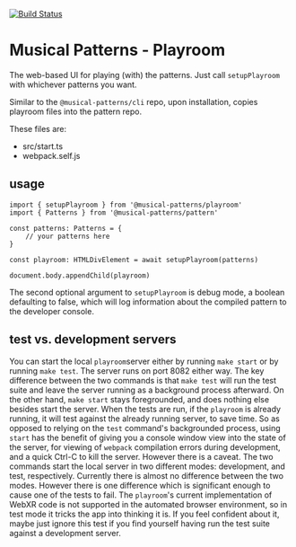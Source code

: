[![Build Status](https://travis-ci.com/MusicalPatterns/playroom.svg?branch=master)](https://travis-ci.com/MusicalPatterns/playroom)

# Musical Patterns - Playroom

The web-based UI for playing (with) the patterns.
Just call `setupPlayroom` with whichever patterns you want.

Similar to the `@musical-patterns/cli` repo, upon installation, copies playroom files into the pattern repo.

These files are:

- src/start.ts
- webpack.self.js

## usage

```
import { setupPlayroom } from '@musical-patterns/playroom'
import { Patterns } from '@musical-patterns/pattern'

const patterns: Patterns = {
	// your patterns here
}

const playroom: HTMLDivElement = await setupPlayroom(patterns)

document.body.appendChild(playroom)

```

The second optional argument to `setupPlayroom` is debug mode, a boolean defaulting to false, which will log information about the compiled pattern to the developer console.

## test vs. development servers

You can start the local `playroom`server either by running `make start` or by running `make test`. The server runs on port 8082 either way.
The key difference between the two commands is that `make test` will run the test suite and leave the server running as a background process afterward.
On the other hand, `make start` stays foregrounded, and does nothing else besides start the server.
When the tests are run, if the `playroom` is already running, it will test against the already running server, to save time.
So as opposed to relying on the `test` command's backgrounded process, using `start` has the benefit of giving you a console window view into the state of the server, 
for viewing of `webpack` compilation errors during development, and a quick Ctrl-C to kill the server.
However there is a caveat. The two commands start the local server in two different modes: development, and test, respectively.
Currently there is almost no difference between the two modes. However there is one difference which is significant enough to cause one of the tests to fail.
The `playroom`'s current implementation of WebXR code is not supported in the automated browser environment, so in test mode it tricks the app into thinking it is.
If you feel confident about it, maybe just ignore this test if you find yourself having run the test suite against a development server.
